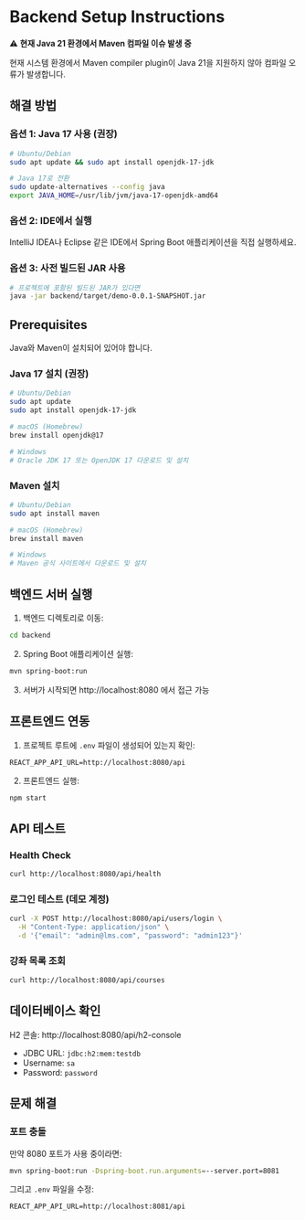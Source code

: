 # Backend Setup Instructions

⚠️ **현재 Java 21 환경에서 Maven 컴파일 이슈 발생 중**

현재 시스템 환경에서 Maven compiler plugin이 Java 21을 지원하지 않아 컴파일 오류가 발생합니다.

## 해결 방법

### 옵션 1: Java 17 사용 (권장)
```bash
# Ubuntu/Debian
sudo apt update && sudo apt install openjdk-17-jdk

# Java 17로 전환
sudo update-alternatives --config java
export JAVA_HOME=/usr/lib/jvm/java-17-openjdk-amd64
```

### 옵션 2: IDE에서 실행
IntelliJ IDEA나 Eclipse 같은 IDE에서 Spring Boot 애플리케이션을 직접 실행하세요.

### 옵션 3: 사전 빌드된 JAR 사용
```bash
# 프로젝트에 포함된 빌드된 JAR가 있다면
java -jar backend/target/demo-0.0.1-SNAPSHOT.jar
```

## Prerequisites

Java와 Maven이 설치되어 있어야 합니다.

### Java 17 설치 (권장)
```bash
# Ubuntu/Debian
sudo apt update
sudo apt install openjdk-17-jdk

# macOS (Homebrew)
brew install openjdk@17

# Windows
# Oracle JDK 17 또는 OpenJDK 17 다운로드 및 설치
```

### Maven 설치
```bash
# Ubuntu/Debian
sudo apt install maven

# macOS (Homebrew)
brew install maven

# Windows
# Maven 공식 사이트에서 다운로드 및 설치
```

## 백엔드 서버 실행

1. 백엔드 디렉토리로 이동:
```bash
cd backend
```

2. Spring Boot 애플리케이션 실행:
```bash
mvn spring-boot:run
```

3. 서버가 시작되면 http://localhost:8080 에서 접근 가능

## 프론트엔드 연동

1. 프로젝트 루트에 `.env` 파일이 생성되어 있는지 확인:
```
REACT_APP_API_URL=http://localhost:8080/api
```

2. 프론트엔드 실행:
```bash
npm start
```

## API 테스트

### Health Check
```bash
curl http://localhost:8080/api/health
```

### 로그인 테스트 (데모 계정)
```bash
curl -X POST http://localhost:8080/api/users/login \
  -H "Content-Type: application/json" \
  -d '{"email": "admin@lms.com", "password": "admin123"}'
```

### 강좌 목록 조회
```bash
curl http://localhost:8080/api/courses
```

## 데이터베이스 확인

H2 콘솔: http://localhost:8080/api/h2-console
- JDBC URL: `jdbc:h2:mem:testdb`
- Username: `sa`
- Password: `password`

## 문제 해결

### 포트 충돌
만약 8080 포트가 사용 중이라면:
```bash
mvn spring-boot:run -Dspring-boot.run.arguments=--server.port=8081
```

그리고 `.env` 파일을 수정:
```
REACT_APP_API_URL=http://localhost:8081/api
```
